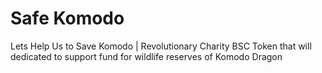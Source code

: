 # Safe Komodo
Lets Help Us to Save Komodo | Revolutionary Charity BSC Token that will  dedicated to support fund for wildlife reserves of Komodo Dragon
